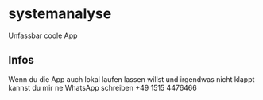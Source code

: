 # systemanalyse

Unfassbar coole App

## Infos

Wenn du die App auch lokal laufen lassen willst und irgendwas nicht klappt kannst du mir ne WhatsApp schreiben
+49 1515 4476466
